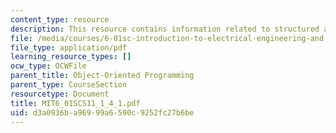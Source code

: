```yaml
---
content_type: resource
description: This resource contains information related to structured assignments.
file: /media/courses/6-01sc-introduction-to-electrical-engineering-and-computer-science-i-spring-2011/d3a0936ba96999a6590c9252fc27b6be_MIT6_01SCS11_1_4_1.pdf
file_type: application/pdf
learning_resource_types: []
ocw_type: OCWFile
parent_title: Object-Oriented Programming
parent_type: CourseSection
resourcetype: Document
title: MIT6_01SCS11_1_4_1.pdf
uid: d3a0936b-a969-99a6-590c-9252fc27b6be
---
```


